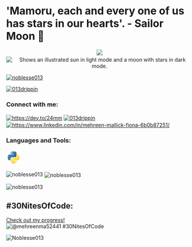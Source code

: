 <h1>'Mamoru, each and every one of us has stars in our hearts'. - Sailor Moon 🤍</h1>
<p align="center">
<!--   <a href="https://github.com/DenverCoder1/readme-typing-svg"> -->
    <img src="https://readme-typing-svg.herokuapp.com?color=209F9D&width=680&height=45&lines=Hi!+I+am+Noblesse!👀;I+am+interested+in+learning+the+unknown🤔;Well,+Come+To+Unknown!🥳;Learning+And+Coding😓😖😞😤;Take+A+Deep+Breathe+.................+And+Exhale🍃;Don't+Forget+To+Exhale!;Nice+To+Meet+You+...!&center=true"></a>



<picture>
  <source media="(prefers-color-scheme: dark)" srcset="https://user-images.githubusercontent.com/25423296/163456776-7f95b81a-f1ed-45f7-b7ab-8fa810d529fa.png">
  <source media="(prefers-color-scheme: light)" srcset="https://user-images.githubusercontent.com/25423296/163456779-a8556205-d0a5-45e2-ac17-42d089e3c3f8.png">
  <img alt="Shows an illustrated sun in light mode and a moon with stars in dark mode." src="https://user-images.githubusercontent.com/25423296/163456779-a8556205-d0a5-45e2-ac17-42d089e3c3f8.png">
</picture>


<p align="left"> <a href="https://github.com/ryo-ma/github-profile-trophy"><img src="https://github-profile-trophy.vercel.app/?username=noblesse013" alt="noblesse013" /></a> </p>

<p align="left"> <a href="https://twitter.com/013drippin" target="blank"><img src="https://img.shields.io/twitter/follow/013drippin?logo=twitter&style=for-the-badge" alt="013drippin" /></a> </p>

<h3 align="left">Connect with me:</h3>
<p align="left">
<a href="https://dev.to/https://dev.to/24mm" target="blank"><img align="center" src="https://raw.githubusercontent.com/rahuldkjain/github-profile-readme-generator/master/src/images/icons/Social/devto.svg" alt="https://dev.to/24mm" height="30" width="40" /></a>
<a href="https://twitter.com/013drippin" target="blank"><img align="center" src="https://raw.githubusercontent.com/rahuldkjain/github-profile-readme-generator/master/src/images/icons/Social/twitter.svg" alt="013drippin" height="30" width="40" /></a>
<a href="https://linkedin.com/in/https://www.linkedin.com/in/mehreen-mallick-fiona-6b0b87251/" target="blank"><img align="center" src="https://raw.githubusercontent.com/rahuldkjain/github-profile-readme-generator/master/src/images/icons/Social/linked-in-alt.svg" alt="https://www.linkedin.com/in/mehreen-mallick-fiona-6b0b87251/" height="30" width="40" /></a>
</p>

<h3 align="left">Languages and Tools:</h3>
<p align="left"> <a href="https://www.python.org" target="_blank" rel="noreferrer"> <img src="https://raw.githubusercontent.com/devicons/devicon/master/icons/python/python-original.svg" alt="python" width="40" height="40"/> </a> </p>

<p><img align="left" src="https://github-readme-stats.vercel.app/api/top-langs?username=noblesse013&show_icons=true&locale=en&layout=compact" alt="noblesse013" /></p>

<p>&nbsp;<img align="center" src="https://github-readme-stats.vercel.app/api?username=noblesse013&show_icons=true&locale=en" alt="noblesse013" /></p>

<p><img align="center" src="https://github-readme-streak-stats.herokuapp.com/?user=noblesse013&" alt="noblesse013" /></p>

## #30NitesOfCode:
  [Check out my progress!](https://www.codedex.io/@mehreenma52441/30-nites-of-code)  
  ![@mehreenma52441 #30NitesOfCode](https://www.codedex.io/api/petStatus?user=mehreenma52441)
  <!---
  <a href="https://www.credly.com/badges/2e2dd4d4-3042-4d5b-bb5a-afd28d91bd36/public_url">
    <img src="https://github.com/Noblesse013/Noblesse013/assets/155657140/54ba77c1-1c61-42ca-9414-513984cb3a31" alt="Google Cybersecurity Certificate" width="100"/>
  </a>
--->
<p align="left"> <img src="https://komarev.com/ghpvc/?username=Noblesse013&label=Goldberg%20views&color=f1495c&style=transparent" alt="Noblesse013" /> </p>


<!---
Noblesse013/Noblesse013 is a ✨ special ✨ repository because its `README.md` (this file) appears on your GitHub profile.
You can click the Preview link to take a look at your changes.
--->
